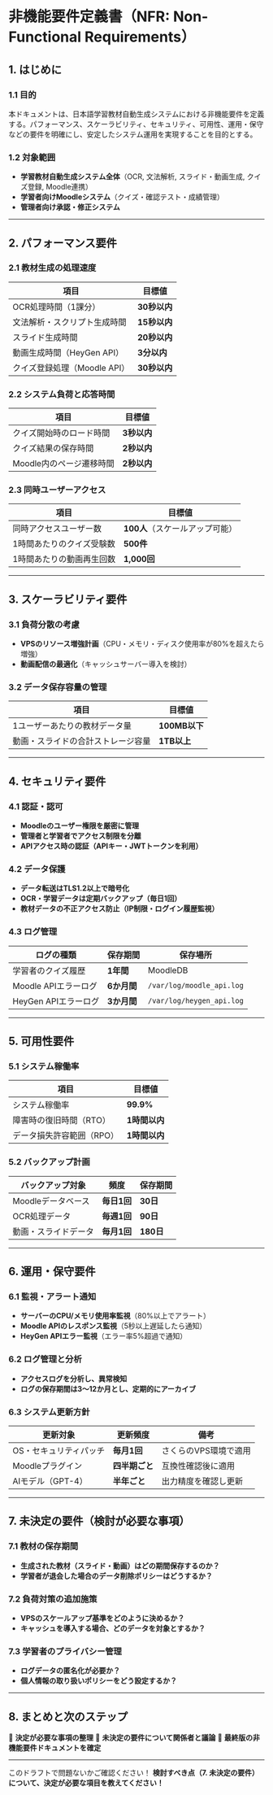 # **非機能要件定義書（NFR: Non-Functional Requirements）**

## **1. はじめに**
### **1.1 目的**
本ドキュメントは、日本語学習教材自動生成システムにおける非機能要件を定義する。パフォーマンス、スケーラビリティ、セキュリティ、可用性、運用・保守などの要件を明確にし、安定したシステム運用を実現することを目的とする。

### **1.2 対象範囲**
- **学習教材自動生成システム全体**（OCR, 文法解析, スライド・動画生成, クイズ登録, Moodle連携）
- **学習者向けMoodleシステム**（クイズ・確認テスト・成績管理）
- **管理者向け承認・修正システム**

---

## **2. パフォーマンス要件**
### **2.1 教材生成の処理速度**
| 項目 | 目標値 |
|------|--------|
| OCR処理時間（1課分） | **30秒以内** |
| 文法解析・スクリプト生成時間 | **15秒以内** |
| スライド生成時間 | **20秒以内** |
| 動画生成時間（HeyGen API） | **3分以内** |
| クイズ登録処理（Moodle API） | **30秒以内** |

### **2.2 システム負荷と応答時間**
| 項目 | 目標値 |
|------|--------|
| クイズ開始時のロード時間 | **3秒以内** |
| クイズ結果の保存時間 | **2秒以内** |
| Moodle内のページ遷移時間 | **2秒以内** |

### **2.3 同時ユーザーアクセス**
| 項目 | 目標値 |
|------|--------|
| 同時アクセスユーザー数 | **100人**（スケールアップ可能） |
| 1時間あたりのクイズ受験数 | **500件** |
| 1時間あたりの動画再生回数 | **1,000回** |

---

## **3. スケーラビリティ要件**
### **3.1 負荷分散の考慮**
- **VPSのリソース増強計画**（CPU・メモリ・ディスク使用率が80%を超えたら増強）
- **動画配信の最適化**（キャッシュサーバー導入を検討）

### **3.2 データ保存容量の管理**
| 項目 | 目標値 |
|------|--------|
| 1ユーザーあたりの教材データ量 | **100MB以下** |
| 動画・スライドの合計ストレージ容量 | **1TB以上** |

---

## **4. セキュリティ要件**
### **4.1 認証・認可**
- **Moodleのユーザー権限を厳密に管理**
- **管理者と学習者でアクセス制限を分離**
- **APIアクセス時の認証（APIキー・JWTトークンを利用）**

### **4.2 データ保護**
- **データ転送はTLS1.2以上で暗号化**
- **OCR・学習データは定期バックアップ（毎日1回）**
- **教材データの不正アクセス防止（IP制限・ログイン履歴監視）**

### **4.3 ログ管理**
| ログの種類 | 保存期間 | 保存場所 |
|------|--------|--------|
| 学習者のクイズ履歴 | **1年間** | MoodleDB |
| Moodle APIエラーログ | **6か月間** | `/var/log/moodle_api.log` |
| HeyGen APIエラーログ | **3か月間** | `/var/log/heygen_api.log` |

---

## **5. 可用性要件**
### **5.1 システム稼働率**
| 項目 | 目標値 |
|------|--------|
| システム稼働率 | **99.9%** |
| 障害時の復旧時間（RTO） | **1時間以内** |
| データ損失許容範囲（RPO） | **1時間以内** |

### **5.2 バックアップ計画**
| バックアップ対象 | 頻度 | 保存期間 |
|------|--------|--------|
| Moodleデータベース | **毎日1回** | **30日** |
| OCR処理データ | **毎週1回** | **90日** |
| 動画・スライドデータ | **毎月1回** | **180日** |

---

## **6. 運用・保守要件**
### **6.1 監視・アラート通知**
- **サーバーのCPU/メモリ使用率監視**（80%以上でアラート）
- **Moodle APIのレスポンス監視**（5秒以上遅延したら通知）
- **HeyGen APIエラー監視**（エラー率5%超過で通知）

### **6.2 ログ管理と分析**
- **アクセスログを分析し、異常検知**
- **ログの保存期間は3〜12か月とし、定期的にアーカイブ**

### **6.3 システム更新方針**
| 更新対象 | 更新頻度 | 備考 |
|------|--------|------|
| OS・セキュリティパッチ | **毎月1回** | さくらのVPS環境で適用 |
| Moodleプラグイン | **四半期ごと** | 互換性確認後に適用 |
| AIモデル（GPT-4） | **半年ごと** | 出力精度を確認し更新 |

---

## **7. 未決定の要件（検討が必要な事項）**
### **7.1 教材の保存期間**
- **生成された教材（スライド・動画）はどの期間保存するのか？**
- **学習者が退会した場合のデータ削除ポリシーはどうするか？**

### **7.2 負荷対策の追加施策**
- **VPSのスケールアップ基準をどのように決めるか？**
- **キャッシュを導入する場合、どのデータを対象とするか？**

### **7.3 学習者のプライバシー管理**
- **ログデータの匿名化が必要か？**
- **個人情報の取り扱いポリシーをどう設定するか？**

---

## **8. まとめと次のステップ**
📌 **決定が必要な事項の整理**
📌 **未決定の要件について関係者と議論**
📌 **最終版の非機能要件ドキュメントを確定**

---

このドラフトで問題ないかご確認ください！ **検討すべき点（7. 未決定の要件）について、決定が必要な項目を教えてください！**

